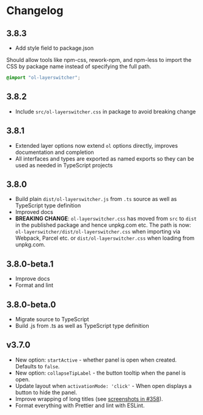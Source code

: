 # Changelog

## 3.8.3

- Add style field to package.json

Should allow tools like npm-css, rework-npm, and npm-less to import the
CSS by package name instead of specifying the full path.

```css
@import "ol-layerswitcher";
```

## 3.8.2

- Include `src/ol-layerswitcher.css` in package to avoid breaking change

## 3.8.1

- Extended layer options now extend `ol` options directly, improves documentation
  and completion
- All interfaces and types are exported as named exports so they can be used as
  needed in TypeScript projects

## 3.8.0

- Build plain `dist/ol-layerswitcher.js` from `.ts` source as well as
  TypeScript type definition
- Improved docs
- **BREAKING CHANGE**: `ol-layerswitcher.css` has moved from `src` to `dist` in the
  published package and hence unpkg.com etc. The path is now:
  `ol-layerswitcher/dist/ol-layerswitcher.css` when importing via Webpack,
  Parcel etc. or `dist/ol-layerswitcher.css` when loading from unpkg.com.

## 3.8.0-beta.1

- Improve docs
- Format and lint

## 3.8.0-beta.0

- Migrate source to TypeScript
- Build .js from .ts as well as TypeScript type definition

## v3.7.0

- New option: `startActive` - whether panel is open when created. Defaults to
  `false`.
- New option: `collapseTipLabel` - the button tooltip when the panel is open.
- Update layout when `activationMode: 'click'` - When open displays a button to
  hide the panel.
- Improve wrapping of long titles (see [screenshots in
  #358](https://github.com/walkermatt/ol-layerswitcher/pull/358#issuecomment-689677181)).
- Format everything with Prettier and lint with ESLint.
